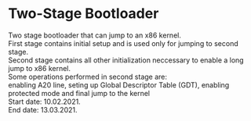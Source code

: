 # Two-Stage Bootloader
Two stage bootloader that can jump to an x86 kernel. \
First stage contains initial setup and is used only for jumping to second stage. \
Second stage contains all other initialization neccessary to enable a long jump to x86 kernel. \
Some operations performed in second stage are: \
enabling A20 line, seting up Global Descriptor Table (GDT), enabling protected mode and final jump to the kernel \
Start date: 10.02.2021.\
End   date: 13.03.2021.
